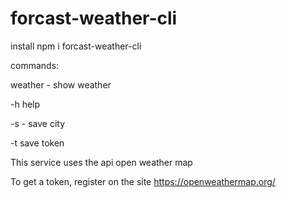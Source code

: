 # forcast-weather-cli 

install 
npm i forcast-weather-cli

commands: 

weather - show weather

-h help 

-s - save city 

-t save token 

This service uses the api open weather map 

To get a token, register on the site https://openweathermap.org/
